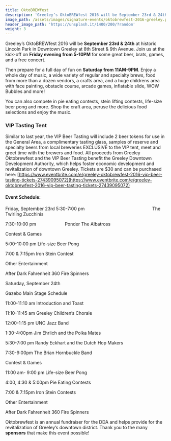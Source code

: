 ```yaml
---
title: OktoBREWfest
description: 'Greeley’s OktoBREWfest 2016 will be September 23rd & 24th at historic Lincoln Park in Downtown Greeley at 8th Street & 9th Avenue.'
image_path: /assets/images/signature-events/oktobrewfest-2016-greeley.png
header_image_path: 'https://unsplash.it/1400/200/?random'
weight: 3
---
```



Greeley’s OktoBREWfest 2016 will be **September 23rd & 24th** at historic Lincoln Park in Downtown Greeley at 8th Street & 9th Avenue. Join us at the kick-off on **Friday evening from 5-10PM** for some great beer, brats, games, and a free concert.

Then prepare for a full day of fun on **Saturday from 11AM-9PM**. Enjoy a whole day of music, a wide variety of regular and specialty brews, food from more than a dozen vendors, a crafts area, and a huge childrens area with face painting, obstacle course, arcade games, inflatable slide, WOW Bubbles and more!

You can also compete in pie eating contests, stein lifting contests, life-size beer pong and more. Shop the craft area, peruse the delicious food selections and enjoy the music.

### VIP Tasting Tent

Similar to last year, the VIP Beer Tasting will include 2 beer tokens for use in the General Area, a complimentary tasting glass, samples of reserve and specialty beers from local breweries EXCLUSIVE to the VIP tent, meet and greet time with the brewers and food. All proceeds from Greeley Oktobrewfest and the VIP Beer Tasting benefit the Greeley Downtown Development Authority, which helps foster economic development and revitalization of downtown Greeley. Tickets are $30 and can be purchased here:&nbsp;[https://www.eventbrite.com/e/greeley-oktobrewfest-2016-vip-beer-tasting-tickets-27439095072](https://www.eventbrite.com/e/greeley-oktobrewfest-2016-vip-beer-tasting-tickets-27439095072)

#### Event Schedule:

Friday, September 23rd 5:30-7:00 pm &nbsp; &nbsp; &nbsp; &nbsp; &nbsp; &nbsp; &nbsp; &nbsp; &nbsp; &nbsp; &nbsp; &nbsp; &nbsp; &nbsp; &nbsp; &nbsp; &nbsp; &nbsp; &nbsp; &nbsp; &nbsp; &nbsp; &nbsp; &nbsp; &nbsp; &nbsp; &nbsp;The Twirling Zucchinis &nbsp; &nbsp; &nbsp; &nbsp; &nbsp; &nbsp; &nbsp;&nbsp; &nbsp; &nbsp; &nbsp; &nbsp; &nbsp; &nbsp;&nbsp;

7:30-10:00 pm &nbsp;&nbsp; &nbsp; &nbsp; &nbsp; &nbsp; &nbsp; &nbsp; &nbsp; &nbsp; &nbsp;&nbsp; Ponder The Albatross &nbsp;&nbsp;

Contest & Games

5:00-10:00 pm Life-size Beer Pong

7:00 & 7:15pm Iron Stein Contest

Other Entertainment

After Dark Fahrenheit 360 Fire Spinners

Saturday, September 24th

Gazebo Main Stage Schedule

11:00-11:10 am Introduction and Toast

11:10-11:45 am Greeley Children’s Chorale

12:00-1:15 pm UNC Jazz Band

1:30-4:00pm Jim Ehrlich and the Polka Mates

5:30-7:00 pm Randy Eckhart and the Dutch Hop Makers

7:30-9:00pm The Brian Hornbuckle Band

Contest & Games

11:00 am- 9:00 pm Life-size Beer Pong

4:00, 4:30 & 5:00pm Pie Eating Contests

7:00 & 7:15pm Iron Stein Contests

Other Entertainment

After Dark Fahrenheit 360 Fire Spinners

Oktobrewfest is an annual fundraiser for the DDA and helps provide for the revitalization of Greeley’s downtown district. Thank you to the many **sponsors** that make this event possible!